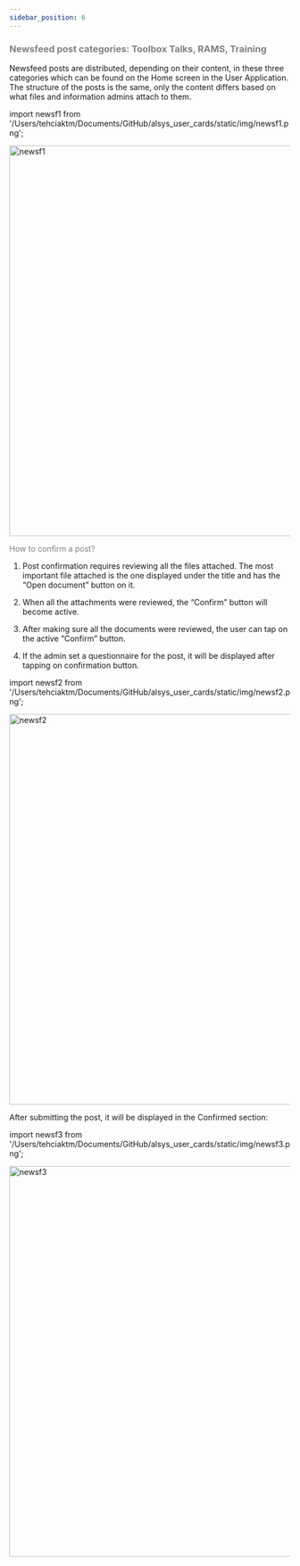 ```yaml
---
sidebar_position: 6
---
```




### <font color="gray">Newsfeed post categories: Toolbox Talks, RAMS, Training</font>

Newsfeed posts are distributed, depending on their content, in these three categories which can be found on the Home screen in the User Application. 
The structure of the posts is the same, only the content differs based on what files and information admins attach to them. 

import newsf1 from '/Users/tehciaktm/Documents/GitHub/alsys_user_cards/static/img/newsf1.png';

<img src={newsf1} alt="newsf1" width="700"/>

<font color="gray">How to confirm a post?</font>

1. Post confirmation requires reviewing all the files attached. The most important file attached is the one displayed under the title and has the “Open document” button on it.

2. When all the attachments were reviewed, the “Confirm” button will become active.

3. After making sure all the documents were reviewed, the user can tap on the active “Confirm” button.

4. If the admin set a questionnaire for the post, it will be displayed after tapping on confirmation button.

import newsf2 from '/Users/tehciaktm/Documents/GitHub/alsys_user_cards/static/img/newsf2.png';

<img src={newsf2} alt="newsf2" width="700"/>

After submitting the post, it will be displayed in the Confirmed section:

import newsf3 from '/Users/tehciaktm/Documents/GitHub/alsys_user_cards/static/img/newsf3.png';

<img src={newsf3} alt="newsf3" width="700"/>

